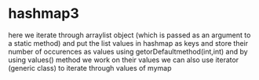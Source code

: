 # hashmap3
here we iterate through arraylist object (which is passed as an argument to a static method)
and put the list values in hashmap as keys and store their number of occurences as values using getorDefaultmethod(int,int)
and by using values() method we work on their values
we can also use iterator (generic class) to iterate through values of mymap
